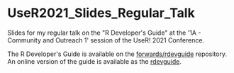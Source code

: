 # UseR2021_Slides_Regular_Talk
Slides for my regular talk on the "R Developer's Guide" at the '1A - Community and Outreach 1' session of the UseR! 2021 Conference.

The R Developer's Guide is available on the [forwards/rdevguide](https://github.com/forwards/rdevguide) repository. An online version of the guide is available as the [rdevguide](https://forwards.github.io/rdevguide/).
